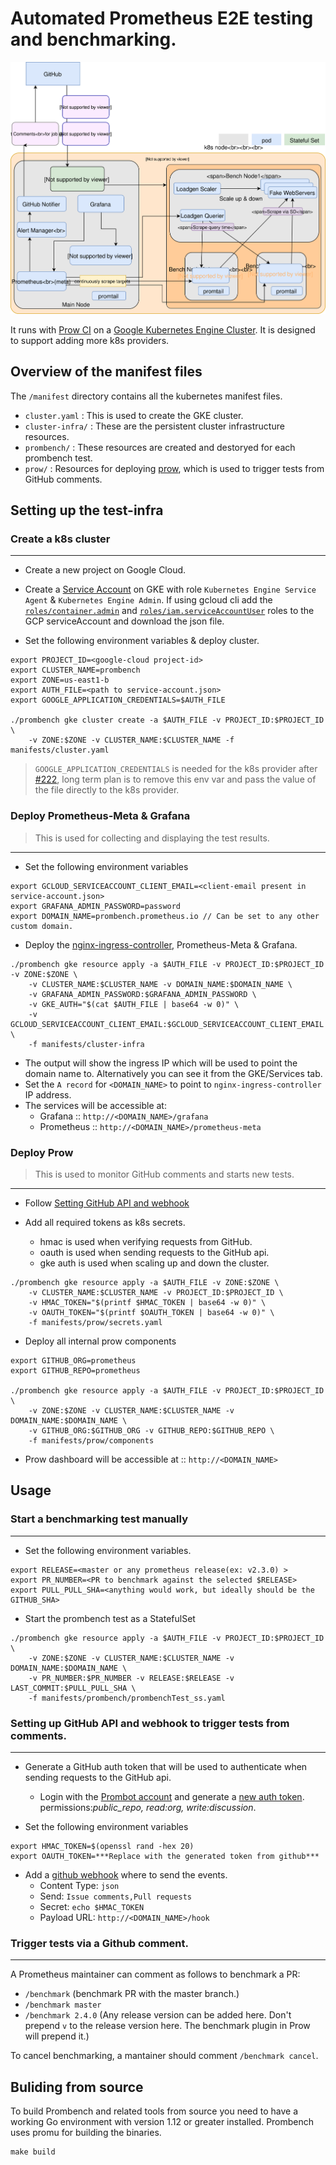 # Automated Prometheus E2E testing and benchmarking.

![Prombench Design](design.svg)

It runs with [Prow CI](https://github.com/kubernetes/test-infra/blob/master/prow/) on a [Google Kubernetes Engine Cluster](https://cloud.google.com/kubernetes-engine/).
It is designed to support adding more k8s providers.

## Overview of the manifest files
The `/manifest` directory contains all the kubernetes manifest files.
- `cluster.yaml` : This is used to create the GKE cluster.
- `cluster-infra/` : These are the persistent cluster infrastructure resources.
- `prombench/` : These resources are created and destoryed for each prombench test.
- `prow/` : Resources for deploying [prow](https://github.com/kubernetes/test-infra/tree/master/prow/), which is used to trigger tests from GitHub comments.

## Setting up the test-infra
### Create a k8s cluster
---
- Create a new project on Google Cloud.
- Create a [Service Account](https://cloud.google.com/iam/docs/creating-managing-service-accounts) on GKE with role `Kubernetes Engine Service Agent` & `Kubernetes Engine Admin`. If using gcloud cli add the [`roles/container.admin`](https://cloud.google.com/kubernetes-engine/docs/how-to/iam#kubernetes-engine-roles) and [`roles/iam.serviceAccountUser`](https://cloud.google.com/kubernetes-engine/docs/how-to/iam#service_account_user) roles to the GCP serviceAccount and download the json file.

- Set the following environment variables & deploy cluster.
```
export PROJECT_ID=<google-cloud project-id>
export CLUSTER_NAME=prombench
export ZONE=us-east1-b
export AUTH_FILE=<path to service-account.json>
export GOOGLE_APPLICATION_CREDENTIALS=$AUTH_FILE

./prombench gke cluster create -a $AUTH_FILE -v PROJECT_ID:$PROJECT_ID \
    -v ZONE:$ZONE -v CLUSTER_NAME:$CLUSTER_NAME -f manifests/cluster.yaml
```

> `GOOGLE_APPLICATION_CREDENTIALS` is needed for the k8s provider after [#222](https://github.com/prometheus/prombench/pull/222), long term plan is to remove this env var and pass the value of the file directly to the k8s provider.

### Deploy Prometheus-Meta & Grafana
> This is used for collecting and displaying the test results.

---

- Set the following environment variables
```
export GCLOUD_SERVICEACCOUNT_CLIENT_EMAIL=<client-email present in service-account.json>
export GRAFANA_ADMIN_PASSWORD=password
export DOMAIN_NAME=prombench.prometheus.io // Can be set to any other custom domain.
```

- Deploy the [nginx-ingress-controller](https://github.com/kubernetes/ingress-nginx), Prometheus-Meta & Grafana.
```
./prombench gke resource apply -a $AUTH_FILE -v PROJECT_ID:$PROJECT_ID -v ZONE:$ZONE \
    -v CLUSTER_NAME:$CLUSTER_NAME -v DOMAIN_NAME:$DOMAIN_NAME \
    -v GRAFANA_ADMIN_PASSWORD:$GRAFANA_ADMIN_PASSWORD \
    -v GKE_AUTH="$(cat $AUTH_FILE | base64 -w 0)" \
    -v GCLOUD_SERVICEACCOUNT_CLIENT_EMAIL:$GCLOUD_SERVICEACCOUNT_CLIENT_EMAIL \
    -f manifests/cluster-infra
```
- The output will show the ingress IP which will be used to point the domain name to. Alternatively you can see it from the GKE/Services tab.
- Set the `A record` for `<DOMAIN_NAME>` to point to `nginx-ingress-controller` IP address.
- The services will be accessible at:
  * Grafana :: `http://<DOMAIN_NAME>/grafana`
  * Prometheus ::  `http://<DOMAIN_NAME>/prometheus-meta`

### Deploy Prow
> This is used to monitor GitHub comments and starts new tests.

---

- Follow [Setting GitHub API and webhook](#setting-up-github-api-and-webhook-to-trigger-tests-from-comments)

- Add all required tokens as k8s secrets.
  * hmac is used when verifying requests from GitHub.
  * oauth is used when sending requests to the GitHub api.
  * gke auth is used when scaling up and down the cluster.
```
./prombench gke resource apply -a $AUTH_FILE -v ZONE:$ZONE \
    -v CLUSTER_NAME:$CLUSTER_NAME -v PROJECT_ID:$PROJECT_ID \
    -v HMAC_TOKEN="$(printf $HMAC_TOKEN | base64 -w 0)" \
    -v OAUTH_TOKEN="$(printf $OAUTH_TOKEN | base64 -w 0)" \
    -f manifests/prow/secrets.yaml
```

- Deploy all internal prow components

```
export GITHUB_ORG=prometheus
export GITHUB_REPO=prometheus

./prombench gke resource apply -a $AUTH_FILE -v PROJECT_ID:$PROJECT_ID \
    -v ZONE:$ZONE -v CLUSTER_NAME:$CLUSTER_NAME -v DOMAIN_NAME:$DOMAIN_NAME \
    -v GITHUB_ORG:$GITHUB_ORG -v GITHUB_REPO:$GITHUB_REPO \
    -f manifests/prow/components
```

* Prow dashboard will be accessible at :: `http://<DOMAIN_NAME>`

## Usage
### Start a benchmarking test manually
---

- Set the following environment variables.
```
export RELEASE=<master or any prometheus release(ex: v2.3.0) >
export PR_NUMBER=<PR to benchmark against the selected $RELEASE>
export PULL_PULL_SHA=<anything would work, but ideally should be the GITHUB_SHA>
```

- Start the prombench test as a StatefulSet
```
./prombench gke resource apply -a $AUTH_FILE -v PROJECT_ID:$PROJECT_ID \
	-v ZONE:$ZONE -v CLUSTER_NAME:$CLUSTER_NAME -v DOMAIN_NAME:$DOMAIN_NAME \
	-v PR_NUMBER:$PR_NUMBER -v RELEASE:$RELEASE -v LAST_COMMIT:$PULL_PULL_SHA \
	-f manifests/prombench/prombenchTest_ss.yaml
```

### Setting up GitHub API and webhook to trigger tests from comments.
---

- Generate a GitHub auth token that will be used to authenticate when sending requests to the GitHub api.
  * Login with the [Prombot account](https://github.com/prombot) and generate a [new auth token](https://github.com/settings/tokens).  
  permissions:*public_repo, read:org, write:discussion*.

- Set the following environment variables
```
export HMAC_TOKEN=$(openssl rand -hex 20)
export OAUTH_TOKEN=***Replace with the generated token from github***
```

- Add a [github webhook](https://github.com/prometheus/prometheus/settings/hooks) where to send the events.
  * Content Type: `json`
  * Send:  `Issue comments,Pull requests`
  * Secret: `echo $HMAC_TOKEN`
  * Payload URL: `http://<DOMAIN_NAME>/hook`


### Trigger tests via a Github comment.
---

A Prometheus maintainer can comment as follows to benchmark a PR:
- `/benchmark` (benchmark PR with the master branch.)
- `/benchmark master`
- `/benchmark 2.4.0` (Any release version can be added here. Don't prepend `v` to the release version here. The benchmark plugin in Prow will prepend it.)

To cancel benchmarking, a mantainer should comment `/benchmark cancel`.

## Buliding from source
To build Prombench and related tools from source you need to have a working Go environment with version 1.12 or greater installed. Prombench uses promu for building the binaries.
```
make build
```
